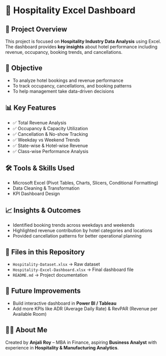 # 🏨 Hospitality Excel Dashboard

## 📌 Project Overview
This project is focused on **Hospitality Industry Data Analysis** using Excel.  
The dashboard provides **key insights** about hotel performance including revenue, occupancy, booking trends, and cancellations.

## 🎯 Objective
- To analyze hotel bookings and revenue performance  
- To track occupancy, cancellations, and booking patterns  
- To help management take data-driven decisions  

## 📊 Key Features
- ✅ Total Revenue Analysis 
- ✅ Occupancy & Capacity Utilization 
- ✅ Cancellation & No-show Tracking 
- ✅ Weekday vs Weekend Trends  
- ✅ State-wise & Hotel-wise Revenue  
- ✅ Class-wise Performance Analysis

## 🛠 Tools & Skills Used
- Microsoft Excel (Pivot Tables, Charts, Slicers, Conditional Formatting)  
- Data Cleaning & Transformation  
- KPI Dashboard Design  

## 📈 Insights & Outcomes
- Identified booking trends across weekdays and weekends  
- Highlighted revenue contribution by hotel categories and locations  
- Provided cancellation patterns for better operational planning  

## 📂 Files in this Repository
- `Hospitality-Dataset.xlsx` → Raw dataset  
- `Hospitality-Excel-Dashboard.xlsx` → Final dashboard file  
- `README.md` → Project documentation  

## 🚀 Future Improvements
- Build interactive dashboard in **Power BI / Tableau**  
- Add more KPIs like ADR (Average Daily Rate) & RevPAR (Revenue per Available Room)  

## 🙋‍♀️ About Me
Created by **Anjali Roy** – MBA in Finance, aspiring **Business Analyst** with experience in **Hospitality & Manufacturing Analytics**.  

